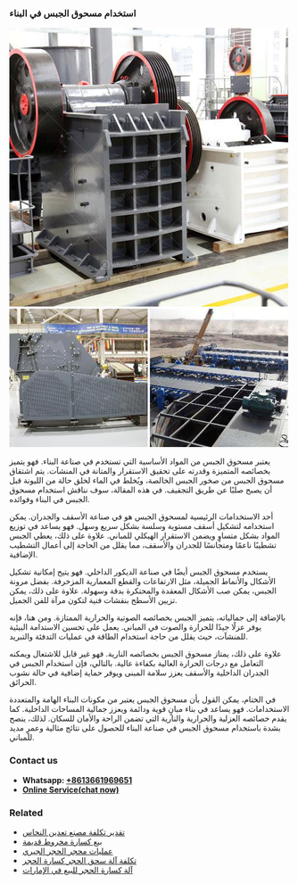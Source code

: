 <h3>استخدام مسحوق الجبس في البناء</h3><img src='1701850496.jpg' alt=''><p>يعتبر مسحوق الجبس من المواد الأساسية التي تستخدم في صناعة البناء. فهو يتميز بخصائصه المتميزة وقدرته على تحقيق الاستقرار والمتانة في المنشآت. يتم اشتقاق مسحوق الجبس من صخور الجبس الخالصة، ويُخلط في الماء لخلق حالة من الليونة قبل أن يصبح صلبًا عن طريق التجفيف. في هذه المقالة، سوف نناقش استخدام مسحوق الجبس في البناء وفوائده.</p><p>أحد الاستخدامات الرئيسية لمسحوق الجبس هو في صناعة الأسقف والجدران. يمكن استخدامه لتشكيل أسقف مستوية وسلسة بشكل سريع وسهل. فهو يساعد في توزيع المواد بشكل متساوٍ ويضمن الاستقرار الهيكلي للمباني. علاوة على ذلك، يعطي الجبس تشطيبًا ناعمًا ومتجانسًا للجدران والأسقف، مما يقلل من الحاجة إلى أعمال التشطيب الإضافية.</p><p>يستخدم مسحوق الجبس أيضًا في صناعة الديكور الداخلي. فهو يتيح إمكانية تشكيل الأشكال والأنماط الجميلة، مثل الارتفاعات والقطع المعمارية المزخرفة. بفضل مرونة الجبس، يمكن صب الأشكال المعقدة والمحتكرة بدقة وسهولة. علاوة على ذلك، يمكن تزيين الأسطح بنقشات فنية لتكون مرآة للفن الجميل.</p><p>بالإضافة إلى جمالياته، يتميز الجبس بخصائصه الصوتية والحرارية الممتازة. ومن هنا، فإنه يوفر عزلًا جيدًا للحرارة والصوت في المباني. يعمل على تحسين الاستدامة البيئية للمنشآت، حيث يقلل من حاجة استخدام الطاقة في عمليات التدفئة والتبريد.</p><p>علاوة على ذلك، يمتاز مسحوق الجبس بخصائصه النارية. فهو غير قابل للاشتعال ويمكنه التعامل مع درجات الحرارة العالية بكفاءة عالية. بالتالي، فإن استخدام الجبس في الجدران الداخلية والأسقف يعزز سلامة المبنى ويوفر حماية إضافية في حالة نشوب الحرائق.</p><p>في الختام، يمكن القول بأن مسحوق الجبس يعتبر من مكونات البناء الهامة والمتعددة الاستخدامات. فهو يساعد في بناء مبانٍ قوية ودائمة ويعزز جمالية المساحات الداخلية. كما يقدم خصائصه العزلية والحرارية والنارية التي تضمن الراحة والأمان للسكان. لذلك، ينصح بشدة باستخدام مسحوق الجبس في صناعة البناء للحصول على نتائج مثالية وعمرٍ مديد للمباني.</p><h3>Contact us</h3><ul><li><strong>Whatsapp:&nbsp;<a href="https://wa.me/8613661969651">+8613661969651</a></strong></li><li><a href="https://swt.shibang-china.com/?git&amp;zhl&amp;استخدام مسحوق الجبس في البناء"><strong>Online Service(chat now)</strong></a></li></ul><h3>Related</h3><ul><li><a href='تقدير تكلفة مصنع تعدين النحاس.md'>تقدير تكلفة مصنع تعدين النحاس</a></li><li><a href='بيع كسارة مخروط قديمة.md'>بيع كسارة مخروط قديمة</a></li><li><a href='عمليات محجر الحجر الجيري.md'>عمليات محجر الحجر الجيري</a></li><li><a href='تكلفة آلة سحق الحجر كسارة الحجر.md'>تكلفة آلة سحق الحجر كسارة الحجر</a></li><li><a href='آلة كسارة الحجر للبيع في الإمارات.md'>آلة كسارة الحجر للبيع في الإمارات</a></li></ul>